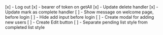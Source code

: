 [x] - Log out
[x] - bearer of token on getAll
[x] - Update delete handler
[x] - Update mark as complete handler
[ ] - Show message on welcome page, before login
[ ] - Hide add input before login
[ ] - Create modal for adding new users
[ ] - Create Edit button
[ ] - Separate pending list style from completed list style